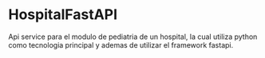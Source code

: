 # HospitalFastAPI
Api service para el modulo de pediatria de un hospital,
la cual utiliza python como tecnologia principal y ademas de utilizar el framework fastapi.
